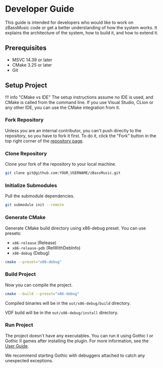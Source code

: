 # Developer Guide

This guide is intended for developers who would like to work on zBassMusic code or get a better understanding
of how the system works.
It explains the architecture of the system, how to build it, and how to extend it.

## Prerequisites

* MSVC 14.39 or later
* CMake 3.25 or later
* Git

## Setup Project

!!! info "CMake vs IDE"
    The setup instructions assume no IDE is used, and CMake is called from the command line. 
    If you use Visual Studio, CLion or any other IDE, you can use the CMake integration from it. 

### Fork Repository

Unless you are an internal contributor, you can't push directly to the repository, so you have to fork it first.
To do it, click the "Fork" button in the top right corner of the [repository page](https://github.com/Silver-Ore-Team/zBassMusic).

### Clone Repository

Clone your fork of the repository to your local machine.

```bash
git clone git@github.com:YOUR_USERNAME/zBassMusic.git
```

### Initialize Submodules

Pull the submodule dependencies.

```bash
git submodule init --remote
```

### Generate CMake

Generate CMake build directory using x86-debug preset. You can use presets:

* `x86-release` (Release)
* `x86-release-pdb` (RelWithDebInfo)
* `x86-debug` (Debug)

```bash 
cmake --preset="x86-debug"
```

### Build Project

Now you can compile the project.

```bash
cmake --build --preset="x86-debug"
```

Compiled binaries will be in the `out/x86-debug/build` directory.

VDF build will be in the `out/x86-debug/install` directory.

### Run Project

The project doesn't have any executables. You can run it using Gothic I or Gothic II games after installing the plugin.
For more information, see the [User Guide](../user-guide/index.md).

We recommend starting Gothic with debuggers attached to catch any unexpected exceptions.